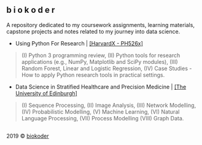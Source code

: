 ## b i o k o d e r

A repository dedicated to my coursework assignments, learning materials, capstone projects and notes related to my journey into data science.

-   Using Python For Research |  [\[HarvardX - PH526x\]](https://courses.edx.org/courses/course-v1:HarvardX+PH526x+2T2019/course/)
>(I) Python 3 programming review, (II) Python tools for research applications (e.g., NumPy, Matplotlib and SciPy modules), (III) Random Forest, Linear and Logistic Regression,  (IV) Case Studies -
>How to apply Python research tools in practical settings.

- Data Science in Stratified Healthcare and Precision Medicine |  [\[The University of Edinburgh\]](coursera.org/learn/datascimed/)
>(I) Sequence Processing, (II) Image Analysis, (III) Network Modelling, (IV) Probabilistic Modelling, (V) Machine Learning, (VI) Natural Language Processing, (VII) Process Modelling (VIII) Graph Data.

    
   

## 

2019 ©  [biokoder](https://biokoder.com/)
